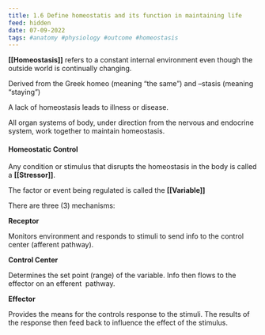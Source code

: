 ```yaml
---
title: 1.6 Define homeostatis and its function in maintaining life
feed: hidden
date: 07-09-2022
tags: #anatomy #physiology #outcome #homeostasis
---
```


**[[Homeostasis]]** refers to a constant internal environment even though the outside world is continually changing.

Derived from the Greek homeo (meaning “the same”) and –stasis (meaning “staying”)

A lack of homeostasis leads to illness or disease.

All organ systems of body, under direction from the nervous and endocrine system, work together to maintain homeostasis.

#### Homeostatic Control

Any condition or stimulus that disrupts the homeostasis in the body is called a **[[Stressor]]**.

The factor or event being regulated is called the **[[Variable]]**

There are three (3) mechanisms:

**Receptor**

Monitors environment and responds to stimuli to send info to the control center (afferent pathway).

**Control Center**

Determines the set point (range) of the variable. Info then flows to the effector on an efferent  pathway.

**Effector** 

Provides the means for the controls response to the stimuli. The results of the response then feed back to influence the effect of the stimulus.